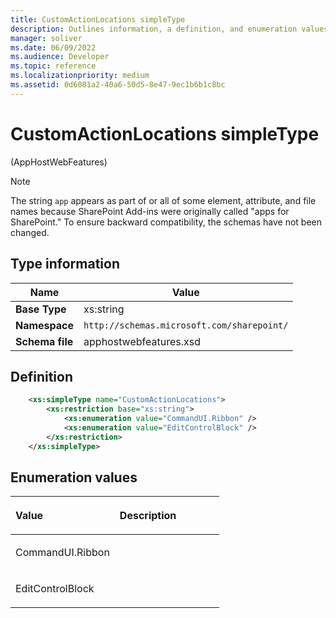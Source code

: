 ```yaml
---
title: CustomActionLocations simpleType
description: Outlines information, a definition, and enumeration values for the CustomActionLocations simpleType in Sharepoint.
manager: soliver
ms.date: 06/09/2022
ms.audience: Developer
ms.topic: reference
ms.localizationpriority: medium
ms.assetid: 0d6081a2-40a6-50d5-8e47-9ec1b6b1c8bc
---
```


# CustomActionLocations simpleType

(AppHostWebFeatures)

> [!NOTE]
> The string `app` appears as part of or all of some element, attribute, and file names because SharePoint Add-ins were originally called "apps for SharePoint." To ensure backward compatibility, the schemas have not been changed.

## Type information
| Name  | Value  |
|---|---|
| **Base Type**  | xs:string |
| **Namespace**  | `http://schemas.microsoft.com/sharepoint/` |
| **Schema file**  | apphostwebfeatures.xsd |


## Definition

```XML
    <xs:simpleType name="CustomActionLocations">
        <xs:restriction base="xs:string">
            <xs:enumeration value="CommandUI.Ribbon" />
            <xs:enumeration value="EditControlBlock" />
        </xs:restriction>
    </xs:simpleType>
```

## Enumeration values

<table>
<colgroup>
<col width="50%" />
<col width="50%" />
</colgroup>
<thead>
<tr class="header">
<th align="left"><p>Value</p></th>
<th align="left"><p>Description</p></th>
</tr>
</thead>
<tbody>
<tr class="odd">
<td align="left"><p>CommandUI.Ribbon</p></td>
<td align="left"><p></p></td>
</tr>
<tr class="even">
<td align="left"><p>EditControlBlock</p></td>
<td align="left"><p></p></td>
</tr>
</tbody>
</table>

<br/>

<br/>
